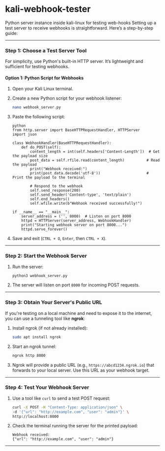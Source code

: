 # kali-webhook-tester
Python server instance inside kali-linux for testing web-hooks
Setting up a test server to receive webhooks is straightforward. Here’s a step-by-step guide:

---

### **Step 1: Choose a Test Server Tool**
For simplicity, use Python's built-in HTTP server. It’s lightweight and sufficient for testing webhooks.

#### Option 1: Python Script for Webhooks
1. Open your Kali Linux terminal.
2. Create a new Python script for your webhook listener:
   ```bash
   nano webhook_server.py
   ```
3. Paste the following script:
   ```
   python
   from http.server import BaseHTTPRequestHandler, HTTPServer
   import json

   class WebhookHandler(BaseHTTPRequestHandler):
       def do_POST(self):
           content_length = int(self.headers['Content-Length'])  # Get the payload size
           post_data = self.rfile.read(content_length)          # Read the payload
           print("Webhook received:")
           print(post_data.decode('utf-8'))                     # Print the payload to the terminal

           # Respond to the webhook
           self.send_response(200)
           self.send_header('Content-type', 'text/plain')
           self.end_headers()
           self.wfile.write(b"Webhook received successfully!")

   if __name__ == "__main__":
       server_address = ('', 8000)  # Listen on port 8000
       httpd = HTTPServer(server_address, WebhookHandler)
       print("Starting webhook server on port 8000...")
       httpd.serve_forever()
   ```

4. Save and exit (`CTRL + O`, `Enter`, then `CTRL + X`).

---

### **Step 2: Start the Webhook Server**
1. Run the server:
   ```bash
   python3 webhook_server.py
   ```
2. The server will listen on port `8000` for incoming POST requests.

---

### **Step 3: Obtain Your Server's Public URL**
If you're testing on a local machine and need to expose it to the internet, you can use a tunneling tool like **ngrok**:
1. Install ngrok (if not already installed):
   ```bash
   sudo apt install ngrok
   ```
2. Start an ngrok tunnel:
   ```bash
   ngrok http 8000
   ```
3. Ngrok will provide a public URL (e.g., `https://abcd1234.ngrok.io`) that forwards to your local server. Use this URL as your webhook target.

---

### **Step 4: Test Your Webhook Server**
1. Use a tool like `curl` to send a test POST request:
   ```bash
   curl -X POST -H "Content-Type: application/json" \
   -d '{"url": "http://example.com", "user": "admin"}' \
   http://localhost:8000
   ```
2. Check the terminal running the server for the printed payload:
   ```
   Webhook received:
   {"url": "http://example.com", "user": "admin"}
   ```

---



